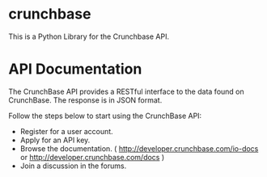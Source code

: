 crunchbase
==========
 
This is a Python Library for the Crunchbase API.


API Documentation
=================

The CrunchBase API provides a RESTful interface to the data found on CrunchBase. The response is in JSON format.

Follow the steps below to start using the CrunchBase API:

* Register for a user account.
* Apply for an API key.
* Browse the documentation. ( http://developer.crunchbase.com/io-docs or http://developer.crunchbase.com/docs )
* Join a discussion in the forums.
